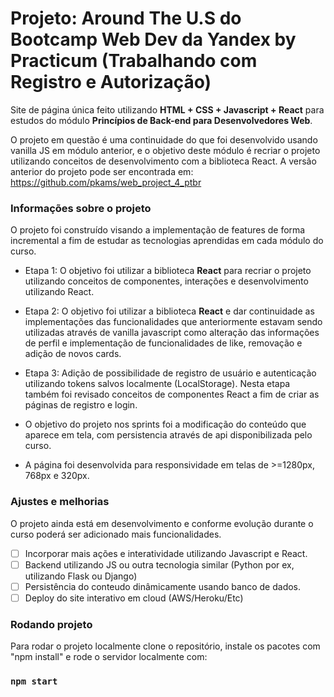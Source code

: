 # Projeto: Around The U.S do Bootcamp Web Dev da Yandex by Practicum (Trabalhando com Registro e Autorização)

Site de página única feito utilizando **HTML + CSS + Javascript + React** para estudos do módulo **Princípios de Back-end para Desenvolvedores Web**.

O projeto em questão é uma continuidade do que foi desenvolvido usando vanilla JS em módulo anterior, e o objetivo deste módulo é recriar o projeto utilizando conceitos de desenvolvimento com a biblioteca React. A versão anterior do projeto pode ser encontrada em:
https://github.com/pkams/web_project_4_ptbr

### Informações sobre o projeto

O projeto foi construído visando a implementação de features de forma incremental a fim de estudar as tecnologias aprendidas em cada módulo do curso.

- Etapa 1: O objetivo foi utilizar a biblioteca **React** para recriar o projeto utilizando conceitos de componentes, interações e desenvolvimento utilizando React.
- Etapa 2: O objetivo foi utilizar a biblioteca **React** e dar continuidade as implementações das funcionalidades que anteriormente estavam sendo utilizadas através de vanilla javascript como alteração das informações de perfil e implementação de funcionalidades de like, removação e adição de novos cards.
- Etapa 3: Adição de possibilidade de registro de usuário e autenticação utilizando tokens salvos localmente (LocalStorage). Nesta etapa também foi revisado conceitos de componentes React a fim de criar as páginas de registro e login.

- O objetivo do projeto nos sprints foi a modificação do conteúdo que aparece em tela, com persistencia através de api disponibilizada pelo curso.
- A página foi desenvolvida para responsividade em telas de >=1280px, 768px e 320px.

### Ajustes e melhorias

O projeto ainda está em desenvolvimento e conforme evolução durante o curso poderá ser adicionado mais funcionalidades.

- [ ] Incorporar mais ações e interatividade utilizando Javascript e React.
- [ ] Backend utilizando JS ou outra tecnologia similar (Python por ex, utilizando Flask ou Django)
- [ ] Persistência do conteudo dinâmicamente usando banco de dados.
- [ ] Deploy do site interativo em cloud (AWS/Heroku/Etc)

### Rodando projeto

Para rodar o projeto localmente clone o repositório, instale os pacotes com "npm install" e rode o servidor localmente com:

### `npm start`
